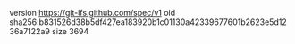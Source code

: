 version https://git-lfs.github.com/spec/v1
oid sha256:b831526d38b5df427ea183920b1c01130a42339677601b2623e5d1236a7122a9
size 3694
